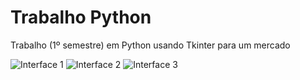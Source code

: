 # Trabalho Python 
 Trabalho (1º semestre) em Python usando Tkinter para um mercado

 ![Interface 1](https://github.com/isiscostabb/Trabalho-Python-1S/blob/main/Imagens/Interface%20(1).png)
 ![Interface 2](https://github.com/isiscostabb/Trabalho-Python-1S/blob/main/Imagens/Interface%20(2).png)
 ![Interface 3](https://github.com/isiscostabb/Trabalho-Python-1S/blob/main/Imagens/Interface%20(3).png)
